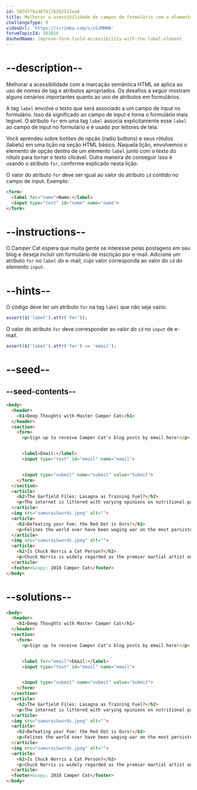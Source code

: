 ```yaml
---
id: 587d778a367417b2b2512aa6
title: Melhorar a acessibilidade de campos de formulário com o elemento label
challengeType: 0
videoUrl: 'https://scrimba.com/c/cGJMMAN'
forumTopicId: 301016
dashedName: improve-form-field-accessibility-with-the-label-element
---
```


# --description--

Melhorar a acessibilidade com a marcação semântica HTML se aplica ao uso de nomes de tag e atributos apropriados. Os desafios a seguir mostram alguns cenários importantes quanto ao uso de atributos em formulários.

A tag `label` envolve o texto que será associado a um campo de input no formulário. Isso dá significado ao campo de input e torna o formulário mais legível. O atributo `for` em uma tag `label` associa explicitamente esse `label` ao campo de input no formulário e é usado por leitores de tela.

Você aprendeu sobre botões de opção (radio buttons) e seus rótulos (labels) em uma lição na seção HTML básico. Naquela lição, envolvemos o elemento de opção dentro de um elemento `label` junto com o texto do rótulo para tornar o texto clicável. Outra maneira de conseguir isso é usando o atributo `for`, conforme explicado nesta lição.

O valor do atributo `for` deve ser igual ao valor do atributo `id` contido no campo de input. Exemplo:

```html
<form>
  <label for="name">Name:</label>
  <input type="text" id="name" name="name">
</form>
```

# --instructions--

O Camper Cat espera que muita gente se interesse pelas postagens em seu blog e deseja incluir um formulário de inscrição por e-mail. Adicione um atributo `for` no `label` do e-mail, cujo valor corresponda ao valor do `id` do elemento `input`.

# --hints--

O código deve ter um atributo `for` na tag `label` que não seja vazio.

```js
assert($('label').attr('for'));
```

O valor do atributo `for` deve corresponder ao valor do `id` no `input` de e-mail.

```js
assert($('label').attr('for') == 'email');
```

# --seed--

## --seed-contents--

```html
<body>
  <header>
    <h1>Deep Thoughts with Master Camper Cat</h1>
  </header>
  <section>
    <form>
      <p>Sign up to receive Camper Cat's blog posts by email here!</p>


      <label>Email:</label>
      <input type="text" id="email" name="email">


      <input type="submit" name="submit" value="Submit">
    </form>
  </section>
  <article>
    <h2>The Garfield Files: Lasagna as Training Fuel?</h2>
    <p>The internet is littered with varying opinions on nutritional paradigms, from catnip paleo to hairball cleanses. But let's turn our attention to an often overlooked fitness fuel, and examine the protein-carb-NOM trifecta that is lasagna...</p>
  </article>
  <img src="samuraiSwords.jpeg" alt="">
  <article>
    <h2>Defeating your Foe: the Red Dot is Ours!</h2>
    <p>Felines the world over have been waging war on the most persistent of foes. This red nemesis combines both cunning stealth and lightning speed. But chin up, fellow fighters, our time for victory may soon be near...</p>
  </article>
  <img src="samuraiSwords.jpeg" alt="">
  <article>
    <h2>Is Chuck Norris a Cat Person?</h2>
    <p>Chuck Norris is widely regarded as the premier martial artist on the planet, and it's a complete coincidence anyone who disagrees with this fact mysteriously disappears soon after. But the real question is, is he a cat person?...</p>
  </article>
  <footer>&copy; 2018 Camper Cat</footer>
</body>
```

# --solutions--

```html
<body>
  <header>
    <h1>Deep Thoughts with Master Camper Cat</h1>
  </header>
  <section>
    <form>
      <p>Sign up to receive Camper Cat's blog posts by email here!</p>


      <label for="email">Email:</label>
      <input type="text" id="email" name="email">


      <input type="submit" name="submit" value="Submit">
    </form>
  </section>
  <article>
    <h2>The Garfield Files: Lasagna as Training Fuel?</h2>
    <p>The internet is littered with varying opinions on nutritional paradigms, from catnip paleo to hairball cleanses. But let's turn our attention to an often overlooked fitness fuel, and examine the protein-carb-NOM trifecta that is lasagna...</p>
  </article>
  <img src="samuraiSwords.jpeg" alt="">
  <article>
    <h2>Defeating your Foe: the Red Dot is Ours!</h2>
    <p>Felines the world over have been waging war on the most persistent of foes. This red nemesis combines both cunning stealth and lightning speed. But chin up, fellow fighters, our time for victory may soon be near...</p>
  </article>
  <img src="samuraiSwords.jpeg" alt="">
  <article>
    <h2>Is Chuck Norris a Cat Person?</h2>
    <p>Chuck Norris is widely regarded as the premier martial artist on the planet, and it's a complete coincidence anyone who disagrees with this fact mysteriously disappears soon after. But the real question is, is he a cat person?...</p>
  </article>
  <footer>&copy; 2018 Camper Cat</footer>
</body>
```
